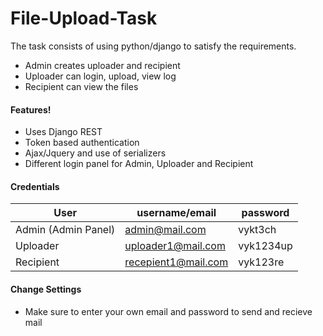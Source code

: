 # File-Upload-Task

The task consists of using python/django to satisfy the requirements.

- Admin creates uploader and recipient
- Uploader can login, upload, view log
- Recipient can view the files

#### Features!

- Uses Django REST
- Token based authentication
- Ajax/Jquery and use of serializers
- Different login panel for Admin, Uploader and Recipient

#### Credentials

| User                | username/email      | password  |
| ------------------- | ------------------- | --------- |
| Admin (Admin Panel) | admin@mail.com      | vykt3ch   |
| Uploader            | uploader1@mail.com  | vyk1234up |
| Recipient           | recepient1@mail.com | vyk123re  |

#### Change Settings

- Make sure to enter your own email and password to send and recieve mail
